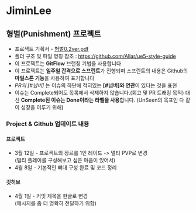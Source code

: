 # JiminLee

## 형벌(Punishment) 프로젝트

- 프로젝트 기획서 - [형벌0.2ver.pdf](https://github.com/futurelabunseen/A-JiminLee/files/14675644/0.2ver.pdf)  
- 폴더 구조 및 파일 명칭 참조 : https://github.com/Allar/ue5-style-guide  
- 이 프로젝트는 **GitFlow** 브랜칭 기법을 사용합니다  
- 이 프로젝트는 **일주일 간격으로 스프린트**가 진행되며 스프린트의 내용은 Github의 **마일스톤 기능**을 사용하여 표기합니다  
- _PR의 [#넘버]_ 는 이슈의 하단에 적혀있는 **[#넘버]와 연관**이 있다는 것을 표현
- 이슈는 Complete되어도 목록에서 삭제하지 않습니다.(회고 및 PR 트래킹 목적) 대신 **Complete된 이슈는 Done이라는 라벨을 사용**합니다. (UnSeen의 목표인 다 같이 성장을 이루기 위해)
  

### Project & Github 업데이트 내용

#### 프로젝트
- 3월 12일 - 프로젝트의 장르를 1인 레이드 -> 멀티 PVP로 변경  
    (멀티 플레이를 구성해보고 싶은 마음이 있어서)
- 4월 8일 - 기본적인 뼈대 구성 완료 및 코드 정리  

#### 깃허브
- 4월 1일 - 커밋 제목을 한글로 변경  
  (메시지를 좀 더 명확히 전달하기 위함)
